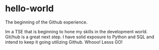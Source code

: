 # hello-world

The beginning of the Github experience.

Im a TSE that is beginning to hone my skills in the development world. Git/hub is a great next step. I have solid exposure to Python and SQL and intend to keep it going utilizing Github. Whooo! Lesss GO!
